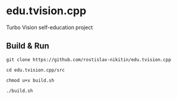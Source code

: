 # edu.tvision.cpp
Turbo Vision self-education project

## Build & Run

`git clone https://github.com/rostislav-nikitin/edu.tvision.cpp`

`cd edu.tvision.cpp/src`

`chmod u+x build.sh`

`./build.sh`
